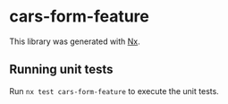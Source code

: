 # cars-form-feature

This library was generated with [Nx](https://nx.dev).

## Running unit tests

Run `nx test cars-form-feature` to execute the unit tests.
